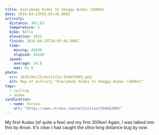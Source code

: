 ```yaml
---
title: Everybody Rides to Skeggy Audax (300km)
date: 2016-04-23T05:03:45.000Z
activity:
  distance: 301.63
  temperature: 5
  bike: Belle
  elevation: 1815
  finish: 2016-04-23T20:05:45.000Z
  time:
    moving: 43639
    elapsed: 54120
  speed:
    average: 24.8
    max: 61.5
photo:
  src: 2016/04/23/activity-554653003.png
  alt: Map of activity "Everybody Rides to Skeggy Audax (300km)"
tags:
  - cycling
  - audax
syndication:
  - name: Strava
    url: "https://www.strava.com/activities/554653003"
---
```


My first Audax (of quite a few) and my first 300km! Again, I was talked into this by Arran. It's clear I had caught the ultra-long distance bug by now.
